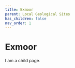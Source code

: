 ```yaml
---
title: Exmoor
parent: Local Geological Sites
has_children: false
nav_order: 1
---
```


# Exmoor

I am a child page.
